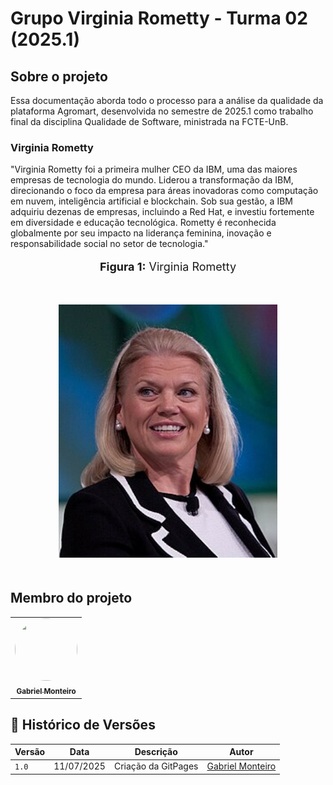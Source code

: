 # Grupo Virginia Rometty - Turma 02 (2025.1)

## Sobre o projeto

Essa documentação aborda todo o processo para a análise da qualidade da plataforma Agromart, desenvolvida no semestre de 2025.1 como trabalho final da disciplina Qualidade de Software, ministrada na FCTE-UnB.

### Virginia Rometty
   "Virginia Rometty foi a primeira mulher CEO da IBM, uma das maiores empresas de tecnologia do mundo. Liderou a transformação da IBM, direcionando o foco da empresa para áreas inovadoras como computação em nuvem, inteligência artificial e blockchain. Sob sua gestão, a IBM adquiriu dezenas de empresas, incluindo a Red Hat, e investiu fortemente em diversidade e educação tecnológica. Rometty é reconhecida globalmente por seu impacto na liderança feminina, inovação e responsabilidade social no setor de tecnologia."

<div align="center">
  <font size="4"><p style="text-align: center; margin-bottom: 50px;"><b>Figura 1:</b> Virginia Rometty</p></font>
</div>

<div align="center">
    <img src="/assets/virginia.jpg" alt="Virginia Rometty" width="350" height="500" style=" max-width: 80%; height: auto; margin-bottom: 20px;">
</div>

## Membro do projeto

<table>
  <tr>
    <td align="center">
      <a href="https://github.com/GabrielSMonteiro">
        <img src="https://github.com/GabrielSMonteiro.png" width="100" height="100" style="border-radius: 50%; object-fit: cover;" alt=""/>
        <br /><sub><b>Gabriel Monteiro</b></sub>
      </a>
    </td>
  </tr>
</table>


## 📝 Histórico de Versões

| Versão | Data | Descrição | Autor |
| ------ | ---- | --------- | --------- |
|`1.0`|11/07/2025| Criação da GitPages | [Gabriel Monteiro](https://github.com/GabrielSMonteiro) |